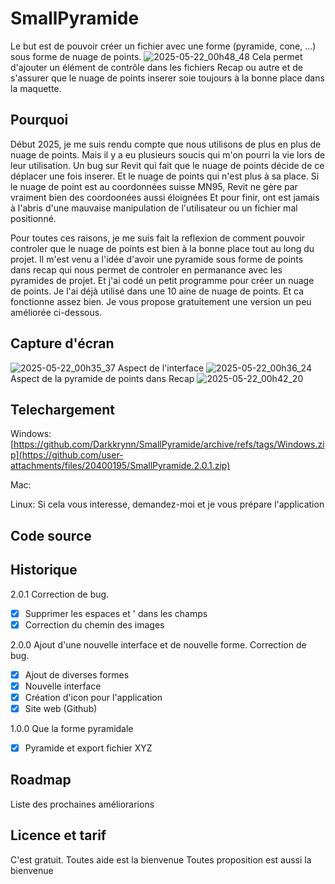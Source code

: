 # SmallPyramide

Le but est de pouvoir créer un fichier avec une forme (pyramide, cone, ...) sous forme de nuage de points.
![2025-05-22_00h48_48](https://github.com/user-attachments/assets/170dd05f-cfb0-445b-8656-3cb35de295f6)
Cela permet d'ajouter un élément de contrôle dans les fichiers Recap ou autre et de s'assurer que le nuage de points inserer soie toujours à la bonne place dans la maquette.

## Pourquoi
Début 2025, je me suis rendu compte que nous utilisons de plus en plus de nuage de points. Mais il y a eu plusieurs soucis qui m'on pourri la vie lors de leur utilisation.
Un bug sur Revit qui fait que le nuage de points décide de ce déplacer une fois inserer. Et le nuage de points qui n'est plus à sa place.
Si le nuage de point est au coordonnées suisse MN95, Revit ne gère par vraiment bien des coordoonées aussi éloignées
Et pour finir, ont est jamais à l'abris d'une mauvaise manipulation de l'utilisateur ou un fichier mal positionné.

Pour toutes ces raisons, je me suis fait la reflexion de comment pouvoir controler que le nuage de points est bien à la bonne place tout au long du projet.
Il m'est venu a l'idée d'avoir une pyramide sous forme de points dans recap qui nous permet de controler en permanance avec les pyramides de projet. Et j'ai codé un petit programme pour créer un nuage de points.
Je l'ai déjà utilisé dans une 10 aine de nuage de points. Et ca fonctionne assez bien.
Je vous propose gratuitement une version un peu améliorée ci-dessous.

## Capture d'écran

![2025-05-22_00h35_37](https://github.com/user-attachments/assets/f2afa6d8-a950-42fa-88cf-ade1f3cd1341)
Aspect de l'interface
![2025-05-22_00h36_24](https://github.com/user-attachments/assets/30eb7636-9938-4984-8aa0-6c66de723e8f)
Aspect de la pyramide de points dans Recap
![2025-05-22_00h42_20](https://github.com/user-attachments/assets/bc86ff27-7a0b-4d1d-a924-e57fe0588a54)



## Telechargement
Windows: [https://github.com/Darkkrynn/SmallPyramide/archive/refs/tags/Windows.zip](https://github.com/user-attachments/files/20400195/SmallPyramide.2.0.1.zip)

Mac:

Linux: Si cela vous interesse, demandez-moi et je vous prépare l'application

## Code source


## Historique
2.0.1 Correction de bug.
- [x] Supprimer les espaces et ' dans les champs
- [x] Correction du chemin des images

2.0.0  Ajout d'une nouvelle interface et de nouvelle forme. Correction de bug.
- [x] Ajout de diverses formes
- [x] Nouvelle interface
- [x] Création d'icon pour l'application
- [x] Site web (Github)

1.0.0  Que la forme pyramidale
- [x] Pyramide et export fichier XYZ

## Roadmap
Liste des prochaines améliorarions


## Licence et tarif
C'est gratuit.
Toutes aide est la bienvenue
Toutes proposition est aussi la bienvenue
